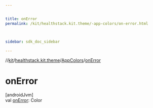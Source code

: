 ```yaml
---


title: onError
permalink: /kit/healthstack.kit.theme/-app-colors/on-error.html



sidebar: sdk_doc_sidebar

---
```



//[kit](/kit.html)/[healthstack.kit.theme](../index.html)/[AppColors](index.html)/[onError](on-error.html)



# onError



[androidJvm]\
val [onError](on-error.html): Color







